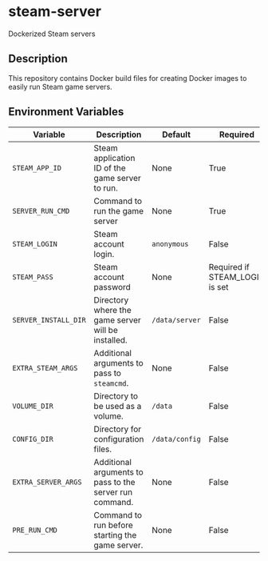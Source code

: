 # steam-server

Dockerized Steam servers

## Description

This repository contains Docker build files for creating Docker images to easily run Steam game servers.

## Environment Variables
| Variable | Description | Default | Required |
|----------|-------------|---------|----------|
| `STEAM_APP_ID` | Steam application ID of the game server to run. | None | True |
| `SERVER_RUN_CMD` | Command to run the game server | None | True |
| `STEAM_LOGIN` | Steam account login. | `anonymous` | False |
| `STEAM_PASS` | Steam account password | None | Required if STEAM_LOGIN is set |
| `SERVER_INSTALL_DIR` | Directory where the game server will be installed. | `/data/server` | False |
| `EXTRA_STEAM_ARGS` | Additional arguments to pass to `steamcmd`. | None | False |
| `VOLUME_DIR` | Directory to be used as a volume. | `/data` | False |
| `CONFIG_DIR` | Directory for configuration files. | `/data/config` | False |
| `EXTRA_SERVER_ARGS` | Additional arguments to pass to the server run command. | None | False |
| `PRE_RUN_CMD` | Command to run before starting the game server. | None | False |
